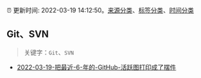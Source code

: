 :alarm_clock: 更新时间: 2022-03-19 14:12:50。[来源分类](../README.md)、[标签分类](../TAGS.md)、[时间分类](../TIMELINE.md)

## Git、SVN


> 关键字：`Git`、`SVN`



- [2022-03-19-把最近-6-年的-GitHub-活跃图打印成了摆件](https://www.v2ex.com/t/841534) 